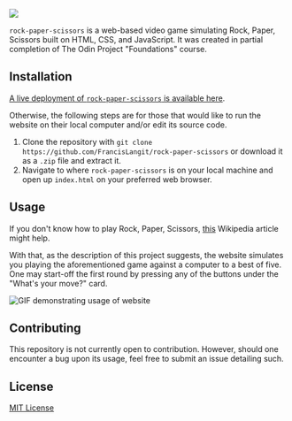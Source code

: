 ![](/home/francislangit/Desktop/rock-paper-scissors/readme_banner.png)

`rock-paper-scissors` is a web-based video game simulating Rock, Paper, Scissors built on HTML, CSS, and JavaScript. It was created in partial completion of The Odin Project "Foundations" course.

## Installation

[A live deployment of `rock-paper-scissors` is available here](#).

Otherwise, the following steps are for those that would like to run the website on their local computer and/or edit its source code. 

1. Clone the repository with `git clone https://github.com/FrancisLangit/rock-paper-scissors` or download it as a `.zip` file and extract it.
2. Navigate to where `rock-paper-scissors` is on your local machine and open up `index.html` on your preferred web browser.

## Usage

If you don't know how to play Rock, Paper, Scissors, [this](https://en.wikipedia.org/wiki/Rock_paper_scissors) Wikipedia article might help.

With that, as the description of this project suggests, the website simulates you playing the aforementioned game against a computer to a best of five.  One may start-off the first round by pressing any of the buttons under the "What's your move?" card.

![GIF demonstrating usage of website](/home/francislangit/Desktop/rock-paper-scissors/readme_usage_gif.gif)

## Contributing

This repository is not currently open to contribution. However, should one encounter a bug upon its usage, feel free to submit an issue detailing such.

## License

[MIT License](https://github.com/FrancisLangit/rock-paper-scissors/blob/main/LICENSE)